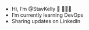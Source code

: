 - Hi, I’m @StavKelly 👋 👩🏽‍💻
- I’m currently learning DevOps 
- Sharing updates on LinkedIn


<!---
StavKelly/StavKelly is a ✨ special ✨ repository because its `README.md` (this file) appears on your GitHub profile.
You can click the Preview link to take a look at your changes.
--->
